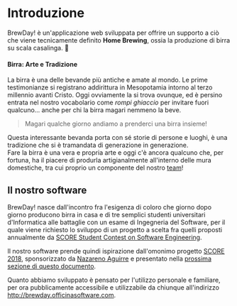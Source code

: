 # Introduzione

BrewDay! è un'applicazione web sviluppata per offrire un supporto a ciò che viene tecnicamente definito **Home Brewing**, ossia la produzione di birra su scala casalinga. 🍺

#### Birra: Arte e Tradizione
La birra è una delle bevande più antiche e amate al mondo. Le prime testimonianze si registrano addirittura in Mesopotamia intorno al terzo millennio avanti Cristo.
Oggi ovviamente la si trova ovunque, ed è persino entrata nel nostro vocabolario come *rompi ghiaccio* per invitare fuori qualcuno... anche per chi la birra magari nemmeno la beve.
> Magari qualche giorno andiamo a prenderci una birra insieme!

Questa interessante bevanda porta con sé storie di persone e luoghi, è una tradizione che si è tramandata di generazione in generazione.  
Fare la birra è una vera e propria arte e oggi c'è ancora qualcuno che, per fortuna, ha il piacere di produrla artigianalmente all'interno delle mura domestiche, tra cui proprio un componente del nostro [team](1.2-Team.md)!

## Il nostro software
BrewDay! nasce dall'incontro fra l'esigenza di coloro che giorno dopo giorno producono birra in casa e di tre semplici studenti universitari d'Informatica alle battaglie con un esame di Ingegneria del Software, per il quale viene richiesto lo sviluppo di un progetto a scelta fra quelli proposti annualmente da [SCORE Student Contest on Software Engineering](http://score-contest.org/2018/index.php).

Il nostro software prende quindi ispirazione dall'omonimo progetto [SCORE 2018](http://score-contest.org/2018/index.php), sponsorizzato da [Nazareno Aguirre](http://dc.exa.unrc.edu.ar/staff/naguirre/Pagina_Personal_de_Nazareno_Aguirre/Principal.html) e presentato nella [prossima sezione di questo documento](1.1-Progetto.md).

Quanto abbiamo sviluppato è pensato per l'utilizzo personale e familiare, per ora pubblicamente accessibile e utilizzabile da chiunque all'indirizzo http://brewday.officinasoftware.com.
